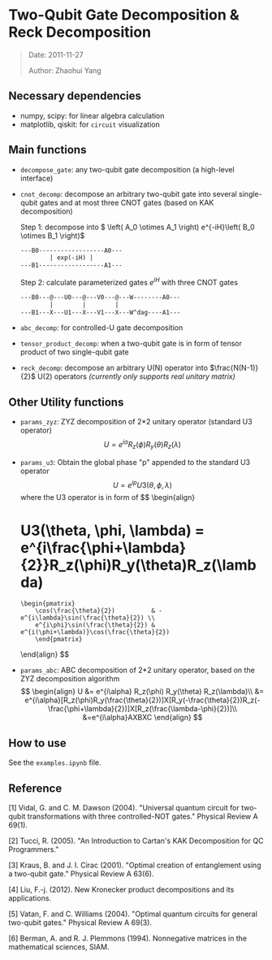 # Two-Qubit Gate Decomposition & Reck Decomposition

>Date: 2011-11-27
>
>Author: Zhaohui Yang

## Necessary dependencies
- numpy, scipy: for linear algebra calculation
- matplotlib, qiskit: for `circuit` visualization

## Main functions

- `decompose_gate`: any two-qubit gate decomposition (a high-level interface)

- `cnot_decomp`: decompose an arbitrary two-qubit gate into several single-qubit gates and at most three CNOT gates (based on KAK decomposition)

  Step 1: decompose into $ \left( A_0 \otimes A_1 \right) e^{-iH}\left( B_0 \otimes B_1 \right)$

  ```txt
  ---B0------------------A0---
          | exp(-iH) |
  ---B1------------------A1---
  ```

  Step 2: calculate parameterized gates $e^{iH}$ with three CNOT gates

  ```txt
  ---B0---@---U0---@---V0---@---W--------A0---
          |        |        |
  ---B1---X---U1---X---V1---X---W^dag----A1---
  ```

- `abc_decomp`: for controlled-U gate decomposition

- `tensor_product_decomp`: when a two-qubit gate is in form of tensor product of two single-qubit gate

- `reck_decomp`: decompose an arbitrary U(N) operator into $\frac{N(N-1)}{2}$ U(2) operators *(currently only supports real unitary matrix)*

## Other Utility functions

- `params_zyz`: ZYZ decomposition of 2*2 unitary operator (standard U3 operator)
  $$
  U = e^{i\alpha} R_z(\phi) R_y(\theta) R_z(\lambda)
  $$
  
- `params_u3`: Obtain the global phase "p" appended to the standard U3 operator
  $$
  U = e^{i p} U3(\theta, \phi, \lambda)
  $$
  where the U3 operator is in form of
  $$
  \begin{align}
  
  U3(\theta, \phi, \lambda) = e^{i\frac{\phi+\lambda}{2}}R_z(\phi)R_y(\theta)R_z(\lambda)
  = 
      \begin{pmatrix}
          \cos(\frac{\theta}{2})          & -e^{i\lambda}\sin(\frac{\theta}{2}) \\
          e^{i\phi}\sin(\frac{\theta}{2}) & e^{i(\phi+\lambda)}\cos(\frac{\theta}{2})
          \end{pmatrix}
      
  \end{align}
  $$
  
- `params_abc`: ABC decomposition of 2*2 unitary operator, based on the ZYZ decomposition algorithm
  $$
  \begin{align}
  U &= e^{i\alpha} R_z(\phi) R_y(\theta) R_z(\lambda)\\
  &= e^{i\alpha}[R_z(\phi)R_y(\frac{\theta}{2})]X[R_y(-\frac{\theta}{2})R_z(-\frac{\phi+\lambda}{2})]X[R_z(\frac{\lambda-\phi}{2})]\\
  &=e^{i\alpha}AXBXC
  \end{align}
  $$
  

## How to use

See the `examples.ipynb` file.

## Reference

[1] Vidal, G. and C. M. Dawson (2004). "Universal quantum circuit for two-qubit transformations with three controlled-NOT gates." Physical Review A 69(1).

[2] Tucci, R. (2005). "An Introduction to Cartan's KAK Decomposition for QC Programmers."

[3] Kraus, B. and J. I. Cirac (2001). "Optimal creation of entanglement using a two-qubit gate." Physical Review A 63(6).

[4] Liu, F.-j. (2012). New Kronecker product decompositions and its applications.

[5] Vatan, F. and C. Williams (2004). "Optimal quantum circuits for general two-qubit gates." Physical Review A 69(3).

[6] Berman, A. and R. J. Plemmons (1994). Nonnegative matrices in the mathematical sciences, SIAM.
